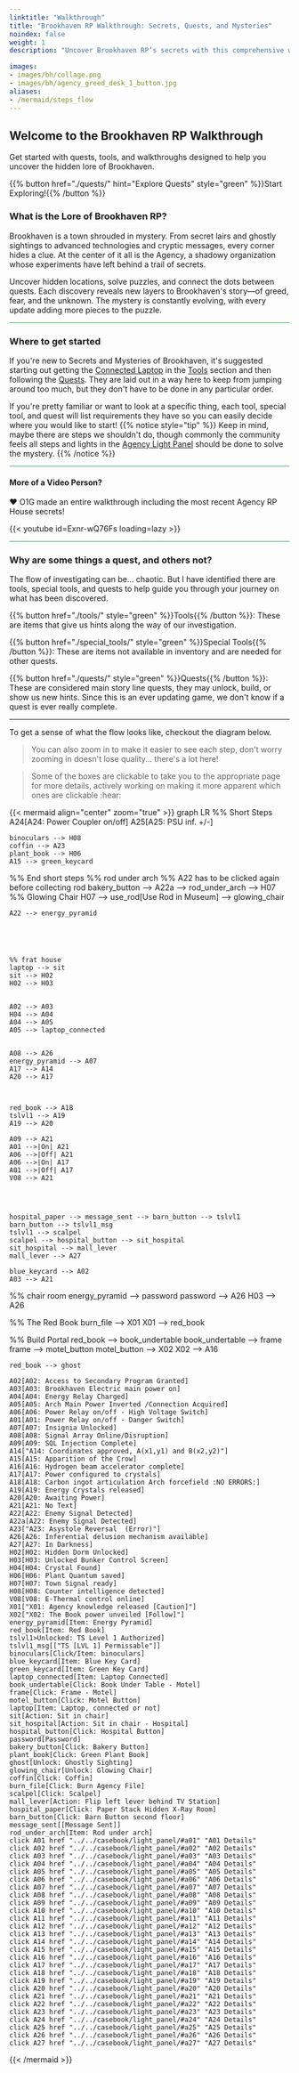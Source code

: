 ```yaml
---
linktitle: "Walkthrough"
title: "Brookhaven RP Walkthrough: Secrets, Quests, and Mysteries"
noindex: false
weight: 1
description: "Uncover Brookhaven RP’s secrets with this comprehensive walkthrough. Solve quests, unlock mysteries, and explore tools and hidden locations in the game"

images: 
- images/bh/collage.png
- images/bh/agency_greed_desk_1_button.jpg
aliases:
- /mermaid/steps_flow
---
```


## Welcome to the Brookhaven RP Walkthrough

Get started with quests, tools, and walkthroughs designed to help you uncover the hidden lore of Brookhaven.

{{% button href="./quests/" hint="Explore Quests" style="green" %}}Start Exploring!{{% /button %}}


### What is the Lore of Brookhaven RP?

Brookhaven is a town shrouded in mystery. From secret lairs and ghostly sightings to advanced technologies and cryptic messages, every corner hides a clue. At the center of it all is the Agency, a shadowy organization whose experiments have left behind a trail of secrets.

Uncover hidden locations, solve puzzles, and connect the dots between quests. Each discovery reveals new layers to Brookhaven's story—of greed, fear, and the unknown. The mystery is constantly evolving, with every update adding more pieces to the puzzle.



<hr style="background-color: #28b44c" size=8>

### Where to get started

If  you're new to Secrets and Mysteries of Brookhaven, it's suggested starting out getting the [Connected Laptop](/lore/tools/connect_laptop) in the [Tools](/lore/tools) section and then following the [Quests](/lore/quests/). They are laid out in a way here to keep from jumping around too much, but they don't have to be done in any particular order.

If you're pretty familiar or want to look at a specific thing, each tool, special tool, and quest will list requirements they have so you can easily decide where you would like to start!
{{% notice style="tip" %}}
Keep in mind, maybe there are steps we shouldn't do, though commonly the community feels all steps and lights in the [Agency Light Panel](../../casebook/light_panel/) should be done to solve the mystery.
{{% /notice %}}

<hr style="background-color: #28b44c" size=8>

#### More of a Video Person?

:heart: O1G made an entire walkthrough including the most recent Agency RP House secrets!

<div class="grid-1 post-vid-dot">
{{< youtube id=Exnr-wQ76Fs loading=lazy >}}
</div>

<hr style="background-color: #28b44c" size=8>

### Why are some things a quest, and others not?

The flow of investigating can be... chaotic. But I have identified there are tools, special tools, and quests to help guide you through your journey on what has been discovered.



{{% button href="./tools/" style="green" %}}Tools{{% /button %}}: These are items that give us hints along the way of our investigation.

{{% button href="./special_tools/" style="green" %}}Special Tools{{% /button %}}: These are items not available in inventory and are needed for other quests.

{{% button href="./quests/" style="green" %}}Quests{{% /button %}}: These are considered main story line quests, they may unlock, build, or show us new hints. Since this is an ever updating game, we don't know if a quest is ever really complete. 

---

To get a sense of what the flow looks like, checkout the diagram below.

>You can also zoom in to make it easier to see each step, don't worry zooming in doesn't lose quality... there's a lot here!


>Some of the boxes are clickable to take you to the appropriate page for more details, actively working on making it more apparent which ones are clickable :hear:

{{< mermaid align="center" zoom="true" >}}
graph LR
%% Short Steps
    A24[A24: Power Coupler on/off]
    A25[A25: PSU inf. +/-]
	
	binoculars --> H08
    coffin --> A23
    plant_book --> H06
	A15 --> green_keycard
%% End short steps
%% rod under arch
%% A22 has to be clicked again before collecting rod
    bakery_button --> A22a --> rod_under_arch --> H07
%% Glowing Chair
    H07 --> use_rod[Use Rod in Museum] --> glowing_chair

    
    A22 --> energy_pyramid




	
	%% frat house
    laptop --> sit
    sit --> H02
    H02 --> H03
	

    A02 --> A03
    H04 --> A04
    A04 --> A05
    A05 --> laptop_connected
    

    A08 --> A26
    energy_pyramid --> A07
    A17 --> A14
    A20 --> A17



    red_book --> A18
    tslvl1 --> A19
    A19 --> A20

    A09 --> A21
    A01 -->|On| A21
    A06 -->|Off| A21
    A06 -->|On| A17
	A01 -->|Off| A17
    V08 --> A21
    



    hospital_paper --> message_sent --> barn_button --> tslvl1
    barn_button --> tslvl1_msg
    tslvl1 --> scalpel
    scalpel --> hospital_button --> sit_hospital
    sit_hospital --> mall_lever
    mall_lever --> A27
    
    blue_keycard --> A02
    A03 --> A21
	

	

	
%% chair room
    energy_pyramid --> password
    password --> A26
    H03 --> A26

%% The Red Book
    burn_file --> X01
    X01 --> red_book

%% Build Portal
    red_book --> book_undertable
    book_undertable --> frame
    frame --> motel_button
    motel_button --> X02
    X02 --> A16

    red_book --> ghost
	
	A02[A02: Access to Secondary Program Granted]
    A03[A03: Brookhaven Electric main power on]
    A04[A04: Energy Relay Charged]
    A05[A05: Arch Main Power Inverted /Connection Acquired]
    A06[A06: Power Relay on/off - High Voltage Switch]
    A01[A01: Power Relay on/off - Danger Switch]
    A07[A07: Insignia Unlocked]
    A08[A08: Signal Array Online/Disruption]
    A09[A09: SQL Injection Complete]
    A14["A14: Coordinates approved, A(x1,y1) and B(x2,y2)"]
    A15[A15: Apparition of the Crow]
    A16[A16: Hydrogen beam accelerator complete]
    A17[A17: Power configured to crystals]
    A18[A18: Carbon ingot articulation Arch forcefield :NO ERRORS:]
    A19[A19: Energy Crystals released]
    A20[A20: Awaiting Power]
    A21[A21: No Text]
    A22[A22: Enemy Signal Detected]
    A22a[A22: Enemy Signal Detected]
    A23["A23: Asystole Reversal  (Error)"]
    A26[A26: Inferential delusion mechanism available]
    A27[A27: In Darkness]
    H02[H02: Hidden Dorm Unlocked]
    H03[H03: Unlocked Bunker Control Screen]
    H04[H04: Crystal Found]
    H06[H06: Plant Quantum saved]
    H07[H07: Town Signal ready]
    H08[H08: Counter intelligence detected]
    V08[V08: E-Thermal control online]
    X01["X01: Agency knowledge released [Caution]"]
    X02["X02: The Book power unveiled [Follow]"]
    energy_pyramid[Item: Energy Pyramid]
    red_book[Item: Red Book]
    tslvl1>Unlocked: TS Level 1 Authorized]
    tslvl1_msg[["TS [LVL 1] Permissable"]]
    binoculars[Click/Item: binoculars]
    blue_keycard[Item: Blue Key Card]
	green_keycard[Item: Green Key Card]
	laptop_connected[Item: Laptop Connected]
    book_undertable[Click: Book Under Table - Motel]
    frame[Click: Frame - Motel]
    motel_button[Click: Motel Button]
    laptop[Item: Laptop, connected or not]
    sit[Action: Sit in chair]
    sit_hospital[Action: Sit in chair - Hospital]
    hospital_button[Click: Hospital Button]
    password[Password]
    bakery_button[Click: Bakery Button]
    plant_book[Click: Green Plant Book]
    ghost[Unlock: Ghostly Sighting]
    glowing_chair[Unlock: Glowing Chair]
    coffin[Click: Coffin]
    burn_file[Click: Burn Agency File]
    scalpel[Click: Scalpel]
    mall_lever[Action: Flip left lever behind TV Station]
    hospital_paper[Click: Paper Stack Hidden X-Ray Room]
    barn_button[Click: Barn Button second floor] 
    message_sent[[Message Sent]]
    rod_under_arch[Item: Rod under arch]
    click A01 href "../../casebook/light_panel/#a01" "A01 Details"
    click A02 href "../../casebook/light_panel/#a02" "A02 Details"
    click A03 href "../../casebook/light_panel/#a03" "A03 Details"
    click A04 href "../../casebook/light_panel/#a04" "A04 Details"
    click A05 href "../../casebook/light_panel/#a05" "A05 Details"
    click A06 href "../../casebook/light_panel/#a06" "A06 Details"
    click A07 href "../../casebook/light_panel/#a07" "A07 Details"
    click A08 href "../../casebook/light_panel/#a08" "A08 Details"
    click A09 href "../../casebook/light_panel/#a09" "A09 Details"
    click A10 href "../../casebook/light_panel/#a10" "A10 Details"
    click A11 href "../../casebook/light_panel/#a11" "A11 Details"
    click A12 href "../../casebook/light_panel/#a12" "A12 Details"
    click A13 href "../../casebook/light_panel/#a13" "A13 Details"
    click A14 href "../../casebook/light_panel/#a14" "A14 Details"
    click A15 href "../../casebook/light_panel/#a15" "A15 Details"
    click A16 href "../../casebook/light_panel/#a16" "A16 Details"
    click A17 href "../../casebook/light_panel/#a17" "A17 Details"
    click A18 href "../../casebook/light_panel/#a18" "A18 Details"
    click A19 href "../../casebook/light_panel/#a19" "A19 Details"
    click A20 href "../../casebook/light_panel/#a20" "A20 Details"
    click A21 href "../../casebook/light_panel/#a21" "A21 Details"
    click A22 href "../../casebook/light_panel/#a22" "A22 Details"
    click A23 href "../../casebook/light_panel/#a23" "A23 Details"
    click A24 href "../../casebook/light_panel/#a24" "A24 Details"
    click A25 href "../../casebook/light_panel/#a25" "A25 Details"
    click A26 href "../../casebook/light_panel/#a26" "A26 Details"
    click A27 href "../../casebook/light_panel/#a27" "A27 Details"
{{< /mermaid >}}